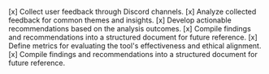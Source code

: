 [x] Collect user feedback through Discord channels.
[x] Analyze collected feedback for common themes and insights.
[x] Develop actionable recommendations based on the analysis outcomes.
[x] Compile findings and recommendations into a structured document for future reference.
[x] Define metrics for evaluating the tool's effectiveness and ethical alignment.
[x] Compile findings and recommendations into a structured document for future reference.
